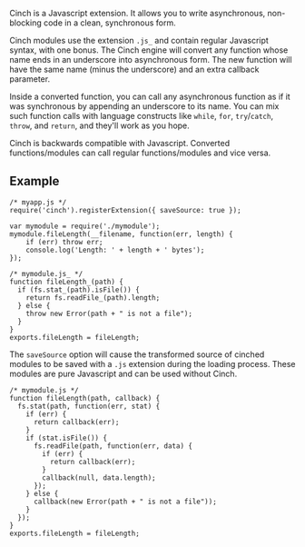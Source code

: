 Cinch is a Javascript extension.  It allows you to write asynchronous, non-blocking code in a clean, synchronous form.

Cinch modules use the extension `.js_` and contain regular Javascript syntax, with one bonus.  The Cinch engine will convert any function whose name ends in an underscore into asynchronous form.  The new function will have the same name (minus the underscore) and an extra callback parameter.

Inside a converted function, you can call any asynchronous function as if it was synchronous by appending an underscore to its name.  You can mix such function calls with language constructs like `while`, `for`, `try`/`catch`, `throw`, and `return`, and they'll work as you hope.

Cinch is backwards compatible with Javascript.  Converted functions/modules can call regular functions/modules and vice versa.

Example
-------
    /* myapp.js */
    require('cinch').registerExtension({ saveSource: true });

    var mymodule = require('./mymodule');
    mymodule.fileLength(__filename, function(err, length) {
        if (err) throw err;
        console.log('Length: ' + length + ' bytes');
    });

    /* mymodule.js_ */
    function fileLength_(path) {
      if (fs.stat_(path).isFile()) {
        return fs.readFile_(path).length;
      } else {
        throw new Error(path + " is not a file");
      }
    }
    exports.fileLength = fileLength;

The `saveSource` option will cause the transformed source of cinched modules to be saved with a `.js` extension during the loading process.  These modules are pure Javascript and can be used without Cinch.

    /* mymodule.js */
    function fileLength(path, callback) {
      fs.stat(path, function(err, stat) {
        if (err) {
          return callback(err);
        }
        if (stat.isFile()) {
          fs.readFile(path, function(err, data) {
            if (err) {
              return callback(err);
            }
            callback(null, data.length);
          });
        } else {
          callback(new Error(path + " is not a file"));
        }
      });
    }
    exports.fileLength = fileLength;
